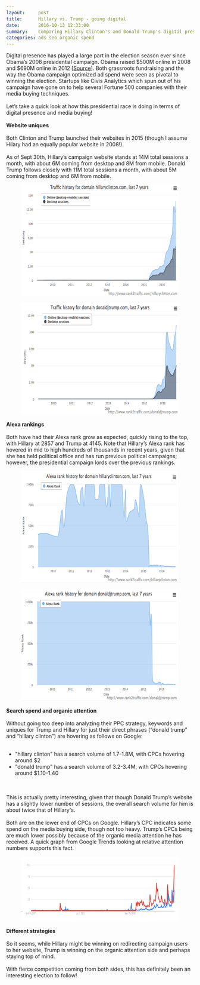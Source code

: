 ```yaml
---
layout:     post
title:      Hillary vs. Trump - going digital
date:       2016-10-13 12:33:00
summary:    Comparing Hillary Clinton's and Donald Trump's digital presence during the 2016 election cycle
categories: ads seo organic spend
---
```


<style>
.center-image
{
	text-align: center;
}
</style>

<p>
Digital presence has played a large part in the election season ever since Obama’s 2008 presidential campaign. Obama raised $500M online in 2008 and $690M online in 2012 [<a href="http://swampland.time.com/2012/11/15/exclusive-obamas-2012-digital-fundraising-outperformed-2008/">Source</a>]. Both grassroots fundraising and the way the Obama campaign optimized ad spend were seen as pivotal to winning the election. Startups like Civis Analytics which spun out of his campaign have gone on to help several Fortune 500 companies with their media buying techniques.
<br><br>
Let’s take a quick look at how this presidential race is doing in terms of digital presence and media buying!
<br><br>
<b>Website uniques</b>
<br><br>
Both Clinton and Trump launched their websites in 2015 (though I assume Hilary had an equally popular website in 2008!).
<br><br>
As of Sept 30th, Hillary’s campaign website stands at 14M total sessions a month, with about 6M coming from desktop and 8M from mobile. Donald Trump follows closely with 11M total sessions a month, with about 5M coming from desktop and 6M from mobile.</p>

<div class="center-image">
<figure>
  <img src="/images/10-13-2016-image001.png" width="600" height="300"/>
</figure>
</div>

<div class="center-image">
<figure>
  <img src="/images/10-13-2016-image002.png" width="600" height="300"/>
</figure>
</div>

<p><b>Alexa rankings</b>
<br><br>
Both have had their Alexa rank grow as expected, quickly rising to the top, with Hillary at 2857 and Trump at 4145. Note that Hillary’s Alexa rank has hovered in mid to high hundreds of thousands in recent years, given that she has held political office and has run previous political campaigns; however, the presidential campaign lords over the previous rankings.</p>

<div class="center-image">
<figure>
  <img src="/images/10-13-2016-image003.png" width="600" height="300"/>
</figure>
</div>

<div class="center-image">
<figure>
  <img src="/images/10-13-2016-image004.png" width="600" height="300"/>
</figure>
</div>

<p>
<b>Search spend and organic attention</b>
<br><br>
Without going too deep into analyzing their PPC strategy, keywords and uniques for Trump and Hillary for just their direct phrases (“donald trump” and “hillary clinton”) are hovering as follows on Google:
<br><br>
<ul>
<li>"hillary clinton" has a search volume of 1.7-1.8M, with CPCs hovering around $2</li>
<li>"donald trump" has a search volume of 3.2-3.4M, with CPCs hovering around $1.10-1.40</li>
</ul></p>
<p>
<br><br>
This is actually pretty interesting, given that though Donald Trump’s website has a slightly lower number of sessions, the overall search volume for him is about twice that of Hillary's.
<br><br>
Both are on the lower end of CPCs on Google. Hillary’s CPC indicates some spend on the media buying side, though not too heavy. Trump’s CPCs being are much lower possibly because of the organic media attention he has received. A quick graph from Google Trends looking at relative attention numbers supports this fact.</p>

<div class="center-image">
<figure>
  <img src="/images/10-13-2016-image005.png" width="681" height="174"/>
</figure>
</div>

<p>
<b>Different strategies</b>
<br><br>
So it seems, while Hillary might be winning on redirecting campaign users to her website, Trump is winning on the organic attention side and perhaps staying top of mind.
<br><br>
With fierce competition coming from both sides, this has definitely been an interesting election to follow!
</p>


